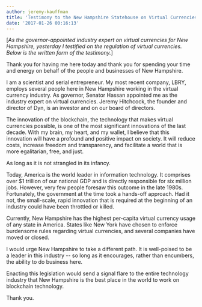 ```yaml
---
author: jeremy-kauffman
title: 'Testimony to the New Hampshire Statehouse on Virtual Currencies'
date: '2017-01-26 00:16:13'
---
```


[_As the governor-appointed industry expert on virtual currencies for New Hampshire, yesterday I testified on the regulation of virtual currencies. Below is the written form of the testimony._]

Thank you for having me here today and thank you for spending your time and energy on behalf of the people and businesses of New Hampshire.

I am a scientist and serial entrepreneur. My most recent company, LBRY, employs several people here in New Hampshire working in the virtual currency industry. As governor, Senator Hassan appointed me as the industry expert on virtual currencies. Jeremy Hitchcock, the founder and director of Dyn, is an investor and on our board of directors.

The innovation of the blockchain, the technology that makes virtual currencies possible, is one of the most significant innovations of the last decade. With my brain, my heart, and my wallet, I believe that this innovation will have a profound and positive impact on society. It will reduce costs, increase freedom and transparency, and facilitate a world that is more egalitarian, free, and just.

As long as it is not strangled in its infancy.

Today, America is the world leader in information technology. It comprises over $1 trillion of our national GDP and is directly responsible for six million jobs. However, very few people foresaw this outcome in the late 1980s. Fortunately, the government at the time took a hands-off approach. Had it not, the small-scale, rapid innovation that is required at the beginning of an industry could have been throttled or killed.

Currently, New Hampshire has the highest per-capita virtual currency usage of any state in America. States like New York have chosen to enforce burdensome rules regarding virtual currencies, and several companies have moved or closed.

I would urge New Hampshire to take a different path. It is well-poised to be a leader in this industry -- so long as it encourages, rather than encumbers, the ability to do business here.

Enacting this legislation would send a signal flare to the entire technology industry that New Hampshire is the best place in the world to work on blockchain technology.

Thank you.
